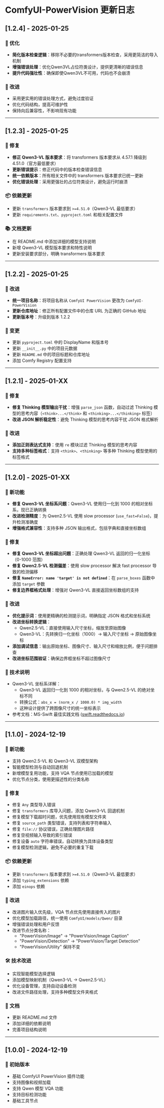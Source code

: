 # ComfyUI-PowerVision 更新日志

## [1.2.4] - 2025-01-25

### 🔧 优化
- **简化版本检查逻辑**：移除不必要的transformers版本检查，采用更简洁的导入机制
- **增强错误处理**：优化Qwen3VL占位符类设计，提供更清晰的错误信息
- **提升代码强壮性**：确保即使Qwen3VL不可用，代码也不会崩溃

### 🎯 改进
- 采用更实用的错误处理方式，避免过度验证
- 优化代码结构，提高可维护性
- 保持向后兼容性，不影响现有功能

---

## [1.2.3] - 2025-01-25

### 🔧 修复
- **修正 Qwen3-VL 版本要求**：将 transformers 版本要求从 4.57.1 降级到 4.51.0（官方最低要求）
- **更新错误提示**：修正代码中的版本检查错误信息
- **统一依赖版本**：所有相关文件中的 transformers 版本要求已统一更新
- **优化错误处理**：采用更强壮的占位符类设计，避免运行时崩溃

### 📦 依赖更新
- 更新 `transformers` 版本要求到 `>=4.51.0`（Qwen3-VL 最低要求）
- 更新 `requirements.txt`、`pyproject.toml` 和相关配置文件

### 📚 文档更新
- 在 README.md 中添加详细的模型支持说明
- 新增 Qwen3-VL 模型版本要求和特性说明
- 更新安装要求部分，明确 transformers 版本要求

---

## [1.2.2] - 2025-01-25

### 🎯 改进
- **统一项目名称**：将项目名称从 `ComfyUI PowerVision` 更改为 `ComfyUI-PowerVision`
- **更新仓库地址**：修正所有配置文件中的仓库 URL 为正确的 GitHub 地址
- **更新版本号**：升级到版本 1.2.2

### 📝 变更
- 更新 `pyproject.toml` 中的 DisplayName 和版本号
- 更新 `__init__.py` 中的项目元数据
- 更新 `README.md` 中的项目标题和仓库地址
- 添加 Comfy Registry 配置支持

---

## [1.2.1] - 2025-01-XX

### 🔧 修复
- **修复 Thinking 模型输出干扰**：增强 `parse_json` 函数，自动过滤 Thinking 模型的思考内容（`<think>...</think>` 和 `<thinking>...</thinking>` 标签）
- **改进 JSON 解析稳定性**：避免 Thinking 模型的思考内容干扰 JSON 格式解析

### 🎯 改进
- **添加正则表达式支持**：使用 `re` 模块过滤 Thinking 模型的思考内容
- **支持多种标签格式**：支持 `<think>`、`<thinking>` 等多种 Thinking 模型使用的标签格式

---

## [1.2.0] - 2025-01-XX

### 🚀 新功能
- **修复 Qwen3-VL 坐标系问题**：Qwen3-VL 使用归一化到 1000 的相对坐标系，现已正确转换
- **改进检测精度**：为 Qwen2.5-VL 使用 slow processor (`use_fast=False`)，提升检测准确度
- **增强格式兼容性**：支持多种 JSON 输出格式，包括字典和直接坐标数组

### 🔧 修复
- **修复 Qwen3-VL 坐标超出问题**：正确处理 Qwen3-VL 返回的归一化坐标（0-1000 范围）
- **修复 Qwen2.5-VL 检测偏差**：使用 slow processor 解决 fast processor 导致的检测偏移
- **修复 `NameError: name 'target' is not defined`**：在 `parse_boxes` 函数中添加 `target` 参数
- **修复边界框格式处理**：增强对 Qwen3-VL 直接返回坐标数组的支持

### 🎯 改进
- **优化提示词**：使用更精确的检测提示词，明确指定 JSON 格式和坐标系统
- **改进坐标转换逻辑**：
  - Qwen2.5-VL：直接使用输入尺寸坐标，缩放至原始图像
  - Qwen3-VL：先转换归一化坐标（1000）→ 输入尺寸坐标 → 原始图像坐标
- **添加调试信息**：输出原始坐标、图像尺寸、输入尺寸和缩放比例，便于问题排查
- **改进坐标范围验证**：确保边界框坐标不超过图像尺寸

### 📝 技术说明
- Qwen3-VL 坐标系详解：
  - Qwen3-VL 返回归一化到 1000 的相对坐标，与 Qwen2.5-VL 的绝对坐标不同
  - 转换公式：`abs_x = (norm_x / 1000.0) * img_width`
  - 这种设计提供了跨图像尺寸的统一坐标表示
- 参考文档：MS-Swift 最佳实践文档 ([swift.readthedocs.io](https://swift.readthedocs.io/zh-cn/latest/BestPractices/Qwen3-VL%E6%9C%80%E4%BD%B3%E5%AE%9E%E8%B7%B5.html))

---

## [1.1.0] - 2024-12-19

### 🚀 新功能
- 支持 Qwen2.5-VL 和 Qwen3-VL 双模型架构
- 智能模型检测与自动回退机制
- 新增模型复用功能，支持 VQA 节点使用已加载的模型
- 优化节点分类，使用更描述性的分类名称

### 🔧 修复
- 修复 `Any` 类型导入错误
- 修复 `transformers` 库导入问题，添加 Qwen3-VL 回退机制
- 修复模型下载超时问题，优先使用现有模型文件夹
- 修复 `source_path` 类型错误，支持列表和字符串输入
- 修复 `file://` 协议错误，正确处理图片路径
- 修复空视频输入导致的索引错误
- 修复设备 `auto` 字符串错误，自动转换为具体设备类型
- 修复模型检测逻辑，避免不必要的重复下载

### 📦 依赖更新
- 更新 `transformers` 版本要求到 `>=4.51.0`（Qwen3-VL 最低要求）
- 添加 `typing_extensions` 依赖
- 添加 `einops` 依赖

### 🎯 改进
- 改进图片输入优先级，VQA 节点优先使用直接传入的图片
- 优化模型加载路径，统一使用 `ComfyUI/models/Qwen/` 目录
- 增强错误处理和用户反馈
- 改进节点分类名称：
  - "PowerVision/Image" → "PowerVision/Image Caption"
  - "PowerVision/Detection" → "PowerVision/Target Detection"
  - "PowerVision/Utility" 保持不变

### 🛠️ 技术改进
- 实现智能模型选择逻辑
- 添加模型映射机制（Qwen3-VL → Qwen2.5-VL）
- 优化设备管理，支持自动设备检测
- 改进文件路径处理，支持多种模型文件夹格式

### 📝 文档
- 更新 README.md 文件
- 添加详细的依赖说明
- 完善项目结构说明

---

## [1.0.0] - 2024-12-19

### 🎉 初始版本
- 基础 ComfyUI PowerVision 插件功能
- 支持图像和视频加载
- 支持 Qwen 模型 VQA 功能
- 支持目标检测功能
- 基础工具节点
